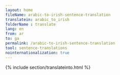 ```yaml
---
layout: home
fileName: arabic-to-irish-sentence-translation
translatein: arabic_to_irish
folderName : translate
lang: en
from: ar
to: ga
permalink: /arabic-to-irish-sentence-translation
tool: sentence-translations
nointernationalization: true
---
```

{% include section/translateinto.html %}
